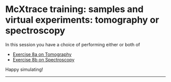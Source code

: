 # McXtrace training: samples and virtual experiments: tomography or spectroscopy

In this session you have a choice of performing either or both of

* [Exercise 8a on Tomography](8a_Tomography/README.md)
* [Exercise 8b on Spectroscopy](8b_Spectroscopy/README.md)

Happy simulating!

---


